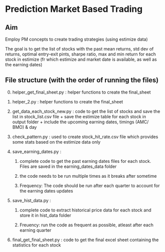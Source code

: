 # Prediction Market Based Trading

## Aim

Employ PM concepts to create trading strategies (using estimize data)

The goal is to get the list of stocks with the past mean returns, std dev of returns, optimal entry-exit pints, sharpe ratio, max and min return for each stock in estimize (fr which estimize and market date is available, as well as the earning dates)


## File structure (with the order of running the files)

0. helper_get_final_sheet.py : helper functions to create the final_sheet

0. helper_2.py : helper functions to create the final_sheet


1. get_data_each_stock_new.py : code to get the list of stocks and save the list in stock_list.csv file + save the estimize table for each stock in output folder + include the upcoming earning dates, timings (AMC/ BMO) & day 

2. check_pattern.py : used to create stock_hit_rate.csv file which provides some stats based on the estimize data only

3. save_earning_dates.py : 
    1. complete code to get the past earning dates files for each stock. Files are saved in the earning_dates_data folder

    2. the code needs to be run multiple times as it breaks after sometime

    3. Frequency: The code should be run after each quarter to account for the earning dates updates

4. save_hist_data.py : 
    1. complete code to extract historical price data for each stock and store it in hist_data folder

    2. Freuency: run the code as frequent as possible, atleast after each earning quarter

5. final_get_final_sheet.py : code to get the final excel sheet containing the statistics for each stock



